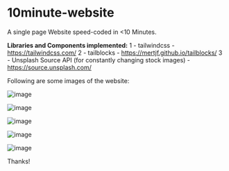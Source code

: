 # 10minute-website
A single page Website speed-coded in &lt;10 Minutes.

**Libraries and Components implemented:** 
1 - tailwindcss - https://tailwindcss.com/
2 - tailblocks - https://mertjf.github.io/tailblocks/
3 - Unsplash Source API (for constantly changing stock images) - https://source.unsplash.com/

Following are some images of the website:

![ image ](https://i.imgur.com/D7MxNY3.png)

![ image ](https://i.imgur.com/PjyAFtx.png)

![ image ](https://i.imgur.com/2luqqDo.png)

![ image ](https://i.imgur.com/U9TmizG.png)

![ image ](https://i.imgur.com/ysEstOL.png)

Thanks!
